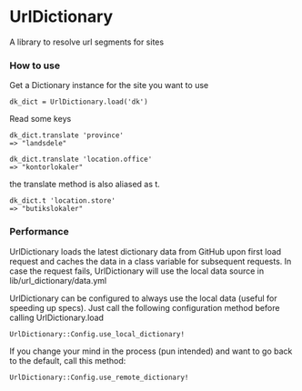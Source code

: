# UrlDictionary

A library to resolve url segments for sites

### How to use

Get a Dictionary instance for the site you want to use

    dk_dict = UrlDictionary.load('dk')

Read some keys

    dk_dict.translate 'province'
    => "landsdele"

    dk_dict.translate 'location.office'
    => "kontorlokaler"

the translate method is also aliased as t.

    dk_dict.t 'location.store'
    => "butikslokaler"

### Performance

UrlDictionary loads the latest dictionary data from GitHub upon first load request and caches the data in a class variable for subsequent requests. In case the request fails, UrlDictionary will use the local data source in lib/url_dictionary/data.yml

UrlDictionary can be configured to always use the local data (useful for speeding up specs). Just call the following configuration method before calling UrlDictionary.load

    UrlDictionary::Config.use_local_dictionary!

If you change your mind in the process (pun intended) and want to go back to the default, call this method:

    UrlDictionary::Config.use_remote_dictionary!
